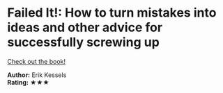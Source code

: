 # Failed It!: How to turn mistakes into ideas and other advice for successfully screwing up

[Check out the book!](https://www.goodreads.com/book/show/26796524-failed-it)

**Author:** Erik Kessels </br>
**Rating:** ★★★
